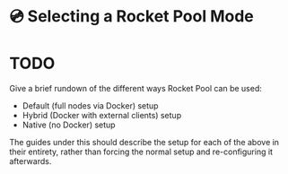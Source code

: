 # :cd: Selecting a Rocket Pool Mode

# TODO

Give a brief rundown of the different ways Rocket Pool can be used:
- Default (full nodes via Docker) setup
- Hybrid (Docker with external clients) setup
- Native (no Docker) setup

The guides under this should describe the setup for each of the above in their entirety, rather than forcing the normal setup and re-configuring it afterwards.